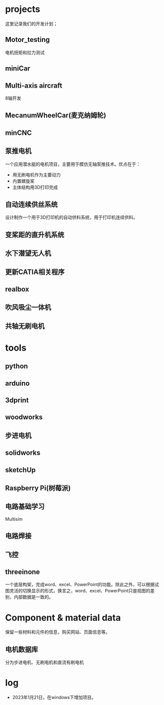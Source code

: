 
# projects

这里记录我们的开发计划；

## Motor_testing

电机扭矩和拉力测试

## miniCar



## Multi-axis aircraft

8轴开发

## MecanumWheelCar(麦克纳姆轮)

## minCNC

## 泵推电机

一个应用潜水艇的电机项目，主要用于模仿无轴泵推技术。优点在于：
- 用无刷电机作为主要动力
- 内置螺旋桨
- 主体结构用3D打印完成

## 自动连续供丝系统

设计制作一个用于3D打印机的自动供料系统，用于打印机连续供料。

## 变桨距的直升机系统

## 水下潜望无人机

## 更新CATIA相关程序

## realbox

## 吹风吸尘一体机

## 共轴无刷电机



# tools

## python

## arduino

## 3dprint

## woodworks

## 步进电机

## solidworks

## sketchUp

## Raspberry Pi(树莓派)

## 电路基础学习

Multisim

## 电路焊接

## 飞控

## threeinone

一个底层构架，完成word、excel、PowerPoint的功能。除此之外，可以根据试图灵活的切换显示的形式，换言之，word、excel、PowerPoint只是视图的差别，内部数据是一致的。

# Component & material data

保留一些材料和元件的信息，购买网站、页面信息等。

## 电机数据库

分为步进电机、无刷电机和直流有刷电机

## 

# log

- 2023年1月21日，在windows下增加项目。
